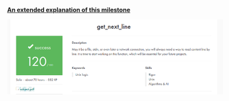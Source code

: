 [**An extended explanation of this milestone**](https://github.com/zikocult/Cursus42/tree/main/02_ring)

<p align="left">
  <a href="https://github.com/zikocult/Cursus42/tree/main/02_ring"><img src="https://github.com/zikocult/Cursus42/blob/main/02_ring/docs/assets/GNL/gnl.png" /></a>
</p>
